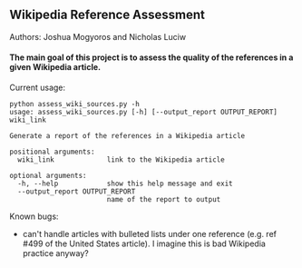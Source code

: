 ## Wikipedia Reference Assessment
Authors: Joshua Mogyoros and Nicholas Luciw

#### The main goal of this project is to assess the quality of the references in a given Wikipedia article.

Current usage:
```
python assess_wiki_sources.py -h
usage: assess_wiki_sources.py [-h] [--output_report OUTPUT_REPORT] wiki_link

Generate a report of the references in a Wikipedia article

positional arguments:
  wiki_link             link to the Wikipedia article

optional arguments:
  -h, --help            show this help message and exit
  --output_report OUTPUT_REPORT
                        name of the report to output
```

Known bugs:
* can't handle articles with bulleted lists under one reference (e.g. ref #499 of the United States article). I imagine this is bad Wikipedia practice anyway?